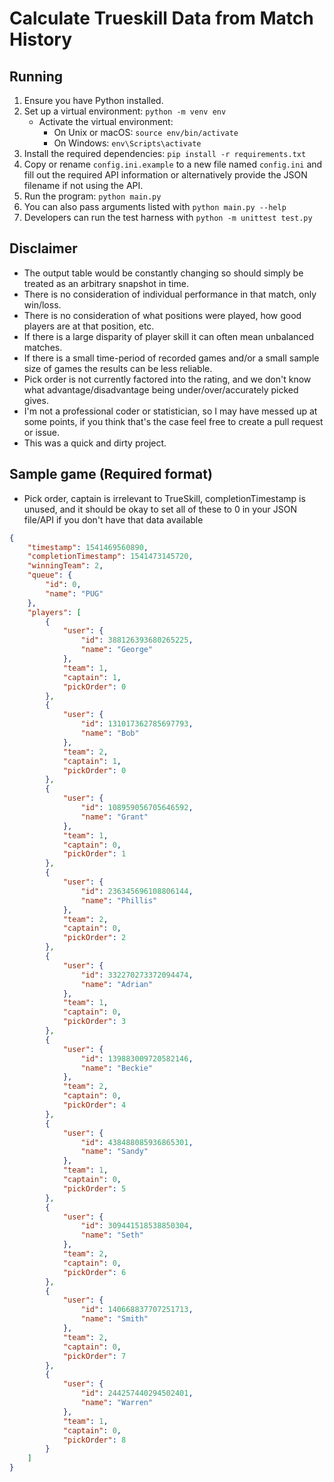 #  Calculate Trueskill Data from Match History

## Running
1. Ensure you have Python installed.
2. Set up a virtual environment: `python -m venv env`
   - Activate the virtual environment:
      - On Unix or macOS:  `source env/bin/activate`
      - On Windows: `env\Scripts\activate`
3. Install the required dependencies: `pip install -r requirements.txt`
4. Copy or rename `config.ini.example` to a new file named `config.ini` and fill out the required API information or alternatively provide the JSON filename if not using the API.
5. Run the program: `python main.py`
6. You can also pass arguments listed with `python main.py --help`
7. Developers can run the test harness with `python -m unittest test.py`
## Disclaimer
- The output table would be constantly changing so should simply be treated as an arbitrary snapshot in time.
- There is no consideration of individual performance in that match, only win/loss.
- There is no consideration of what positions were played, how good players are at that position, etc.
- If there is a large disparity of player skill it can often mean unbalanced matches.
- If there is a small time-period of recorded games and/or a small sample size of games the results can be less reliable.
- Pick order is not currently factored into the rating, and we don't know what advantage/disadvantage being under/over/accurately picked gives.
- I'm not a professional coder or statistician, so I may have messed up at some points, if you think that's the case feel free to create a pull request or issue.
- This was a quick and dirty project.

## Sample game (Required format)
- Pick order, captain is irrelevant to TrueSkill, completionTimestamp is unused, and it should be okay to set all of these to 0 in your JSON file/API if you don't have that data available
```json
{
	"timestamp": 1541469560890,
	"completionTimestamp": 1541473145720,
	"winningTeam": 2,
	"queue": {
		"id": 0,
		"name": "PUG"
	},
	"players": [
		{
			"user": {
				"id": 388126393680265225,
				"name": "George"
			},
			"team": 1,
			"captain": 1,
			"pickOrder": 0
		},
		{
			"user": {
				"id": 131017362785697793,
				"name": "Bob"
			},
			"team": 2,
			"captain": 1,
			"pickOrder": 0
		},
		{
			"user": {
				"id": 108959056705646592,
				"name": "Grant"
			},
			"team": 1,
			"captain": 0,
			"pickOrder": 1
		},
		{
			"user": {
				"id": 236345696108806144,
				"name": "Phillis"
			},
			"team": 2,
			"captain": 0,
			"pickOrder": 2
		},
		{
			"user": {
				"id": 332270273372094474,
				"name": "Adrian"
			},
			"team": 1,
			"captain": 0,
			"pickOrder": 3
		},
		{
			"user": {
				"id": 139883009720582146,
				"name": "Beckie"
			},
			"team": 2,
			"captain": 0,
			"pickOrder": 4
		},
		{
			"user": {
				"id": 438488085936865301,
				"name": "Sandy"
			},
			"team": 1,
			"captain": 0,
			"pickOrder": 5
		},
		{
			"user": {
				"id": 309441518538850304,
				"name": "Seth"
			},
			"team": 2,
			"captain": 0,
			"pickOrder": 6
		},
		{
			"user": {
				"id": 140668837707251713,
				"name": "Smith"
			},
			"team": 2,
			"captain": 0,
			"pickOrder": 7
		},
		{
			"user": {
				"id": 244257440294502401,
				"name": "Warren"
			},
			"team": 1,
			"captain": 0,
			"pickOrder": 8
		}
	]
}
